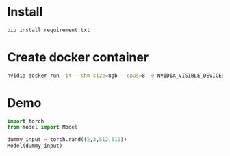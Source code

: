 # Install
```sh
pip install requirement.txt
```

# Create docker container

```sh
nvidia-docker run -it --shm-size=8gb --cpus=8 -e NVIDIA_VISIBLE_DEVICES=0,1 -v $(pwd):/workspace pytorch/pytorch:1.7.0-cuda11.0-cudnn8-runtime /bin/bash
```

# Demo

```python
import torch
from model import Model

dummy_input = torch.rand((2,3,512,512))
Model(dummy_input)
```
